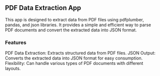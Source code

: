 ## PDF Data Extraction App
This app is designed to extract data from PDF files using pdfplumber, \
pandas, and json libraries. It provides a simple and efficient way to parse \
PDF documents and convert the extracted data into JSON format.

### Features
PDF Data Extraction: Extracts structured data from PDF files.
JSON Output: Converts the extracted data into JSON format for easy consumption.
Flexibility: Can handle various types of PDF documents with different layouts.
